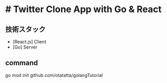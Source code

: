 # # Twitter Clone App with Go & React

## 技術スタック

- [React.js] Client
- [Go] Server


## command
go mod init github.com/otatatta/golangTutorial